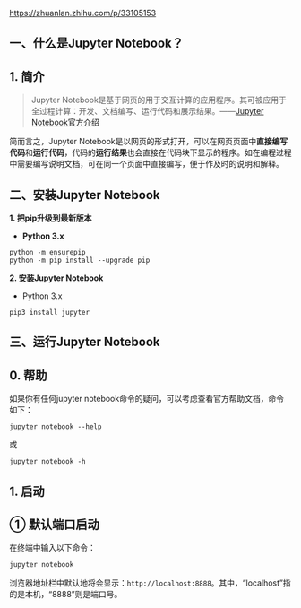 https://zhuanlan.zhihu.com/p/33105153

## **一、什么是Jupyter Notebook？**

## **1. 简介**

> Jupyter Notebook是基于网页的用于交互计算的应用程序。其可被应用于全过程计算：开发、文档编写、运行代码和展示结果。——[Jupyter Notebook官方介绍](https://link.zhihu.com/?target=https%3A//jupyter-notebook.readthedocs.io/en/stable/notebook.html)

简而言之，Jupyter Notebook是以网页的形式打开，可以在网页页面中**直接编写代码**和**运行代码**，代码的**运行结果**也会直接在代码块下显示的程序。如在编程过程中需要编写说明文档，可在同一个页面中直接编写，便于作及时的说明和解释。

## **二、安装Jupyter Notebook**

**1. 把pip升级到最新版本**

- **Python 3.x**

```text
python -m ensurepip
python -m pip install --upgrade pip
```



**2. 安装Jupyter Notebook**

- Python 3.x

```text
pip3 install jupyter
```

## **三、运行Jupyter Notebook**

## **0. 帮助**

如果你有任何jupyter notebook命令的疑问，可以考虑查看官方帮助文档，命令如下：

```text
jupyter notebook --help
```

或

```text
jupyter notebook -h
```

## **1. 启动**

## **① 默认端口启动**

在终端中输入以下命令：

```bash
jupyter notebook
```

浏览器地址栏中默认地将会显示：`http://localhost:8888`。其中，“localhost”指的是本机，“8888”则是端口号。

